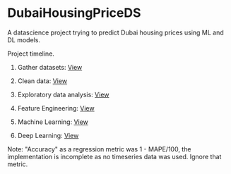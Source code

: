 # DubaiHousingPriceDS

A datascience project trying to predict Dubai housing prices using ML and DL models.

Project timeline.

1) Gather datasets: [View](https://github.com/FardinAhsan146/DubaiHousingPriceDS/tree/main/datasets)

2) Clean data: [View](https://nbviewer.org/github/FardinAhsan146/DubaiHousingPriceDS/blob/main/datacleaning_nb0.ipynb)

3) Exploratory data analysis: [View](https://nbviewer.org/github/FardinAhsan146/DubaiHousingPriceDS/blob/main/dataexploration_nb1.ipynb)

3) Feature Engineering: [View](https://github.com/FardinAhsan146/DubaiHousingPriceDS/blob/main/featureengineering_nb2.ipynb)

4) Machine Learning: [View](https://github.com/FardinAhsan146/DubaiHousingPriceDS/blob/main/xgbmodel_nb3.ipynb)

5) Deep Learning: [View](https://github.com/FardinAhsan146/DubaiHousingPriceDS/blob/main/dnnmodel_nb3.ipynb)

Note: "Accuracy" as a regression metric was 1 - MAPE/100, the implementation is incomplete as no timeseries data was used. Ignore that metric. 
